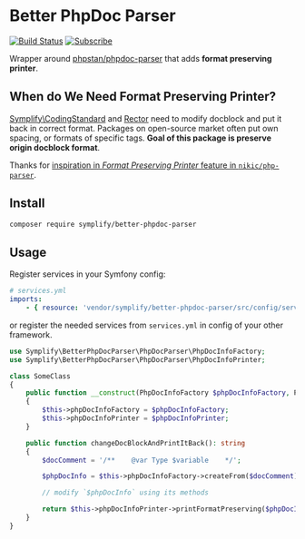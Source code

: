 # Better PhpDoc Parser

[![Build Status](https://img.shields.io/travis/Symplify/BetterPhpDocParser/master.svg?style=flat-square)](https://travis-ci.org/Symplify/BetterPhpDocParser)
[![Subscribe](https://img.shields.io/badge/subscribe-to--releases-green.svg?style=flat-square)](https://libraries.io/packagist/symplify%2Fbetter-phpdoc-parser)

Wrapper around [phpstan/phpdoc-parser](https://github.com/phpstan/phpdoc-parser) that adds **format preserving printer**.

## When do We Need Format Preserving Printer?

[Symplify\CodingStandard](https://github.com/symplify/codingstandard) and [Rector](github.com/rectorphp/rector) need to modify docblock and put it back in correct format. Packages on open-source market often put own spacing, or formats of specific tags. **Goal of this package is preserve origin docblock format**.

Thanks for [inspiration in *Format Preserving Printer* feature in `nikic/php-parser`](https://github.com/nikic/PHP-Parser/issues/487).

## Install

```bash
composer require symplify/better-phpdoc-parser
```

## Usage

Register services in your Symfony config:

```yaml
# services.yml
imports:
    - { resource: 'vendor/symplify/better-phpdoc-parser/src/config/services.yml' }
```

or register the needed services from `services.yml` in config of your other framework.

```php
use Symplify\BetterPhpDocParser\PhpDocParser\PhpDocInfoFactory;
use Symplify\BetterPhpDocParser\PhpDocParser\PhpDocInfoPrinter;

class SomeClass
{
    public function __construct(PhpDocInfoFactory $phpDocInfoFactory, PhpDocInfoPrinter $phpDocInfoPrinter)
    {
        $this->phpDocInfoFactory = $phpDocInfoFactory;
        $this->phpDocInfoPrinter = $phpDocInfoPrinter;
    }

    public function changeDocBlockAndPrintItBack(): string
    {
        $docComment = '/**    @var Type $variable    */';

        $phpDocInfo = $this->phpDocInfoFactory->createFrom($docComment);

        // modify `$phpDocInfo` using its methods

        return $this->phpDocInfoPrinter->printFormatPreserving($phpDocInfo));
    }
}
```
